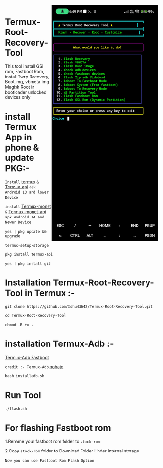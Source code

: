 <img align="right" src="TRRT.jpg" width="350" alt="Termux Root Recovery Tool">

# Termux-Root-Recovery-Tool
This tool install GSi rom, Fastboot Rom, install Twrp Recovery, Boot.img, vbmeta.img Magisk Root in bootloader unlocked devices only

# install Termux App in phone & update PKG:- 

```Install``` [termux](https://f-droid.org/repo/com.termux_1022.apk) ```&``` [Termux-api](https://f-droid.org/repo/com.termux.api_1001.apk) ```apk Android 13 and lower Device```

```install``` [Termux-monet](https://github.com/Termux-Monet/termux-monet/releases/download/v0.119.0-b1-36/termux-app_v0.119.0-b1-36+apt-android-7-github-debug_universal.apk) ```&``` [Termux-monet-api](https://github.com/Termux-Monet/termux-api/releases/download/v0.50.1-5/termux-api_v0.50.1-5+github-debug.apk) ```apk Android 14 and Newer Device```

```console
yes | pkg update && upgrade
```
```console
termux-setup-storage
```
```console
pkg install termux-api
```
```console
yes | pkg install git
```

# Installation Termux-Root-Recovery-Tool in Termux :-

```console
git clone https://github.com/Ishu43642/Termux-Root-Recovery-Tool.git
```

```console
cd Termux-Root-Recovery-Tool
```
```console
chmod -R +x .
```
# installation Termux-Adb :-
[Termux-Adb Fastboot](https://github.com/nohajc/termux-adb) 

```credit :- Termux-Adb``` [nohajc](https://github.com/nohajc)

```console
bash installadb.sh
```

# Run Tool 

```console
./flash.sh
```

# For flashing Fastboot rom
1.Rename your fastboot rom folder to  ```stock-rom```

2.Copy ```stock-rom``` folder to  Download Folder Under internal storage 

 ```Now you can use Fastboot Rom Flash Option```
